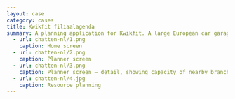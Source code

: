 ```yaml
---
layout: case
category: cases
title: Kwikfit filiaalagenda
summary: A planning application for Kwikfit. A large European car garage conglomerate. 
  - url: chatten-nl/1.png
    caption: Home screen
  - url: chatten-nl/2.png
    caption: Planner screen
  - url: chatten-nl/3.png
    caption: Planner screen — detail, showing capacity of nearby branches
  - url: chatten-nl/4.jpg
    caption: Resource planning
---
```

